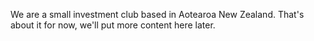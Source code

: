 We are a small investment club based in Aotearoa New Zealand. That's about it for now, we'll put more content here later.
